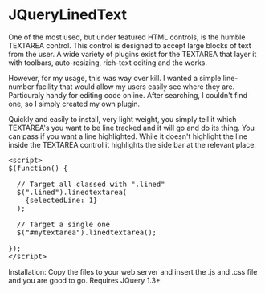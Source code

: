 JQueryLinedText
===============

One of the most used, but under featured HTML controls, is the humble TEXTAREA control. This control is designed to accept large blocks of text from the user. A wide variety of plugins exist for the TEXTAREA that layer it with toolbars, auto-resizing, rich-text editing and the works.

However, for my usage, this was way over kill. I wanted a simple line-number facility that would allow my users easily see where they are. Particuraly handy for editing code online. After searching, I couldn't find one, so I simply created my own plugin.


Quickly and easily to install, very light weight, you simply tell it which TEXTAREA's you want to be line tracked and it will go and do its thing. You can pass if you want a line highlighted. While it doesn't highlight the line inside the TEXTAREA control it highlights the side bar at the relevant place.

<pre>
&lt;script&gt;
$(function() {

  // Target all classed with ".lined"
  $(".lined").linedtextarea(
    {selectedLine: 1}
  );

  // Target a single one
  $("#mytextarea").linedtextarea();

});
&lt;/script&gt;
</pre>

Installation: Copy the files to your web server and insert the .js and .css file and you are good to go. Requires JQuery 1.3+
